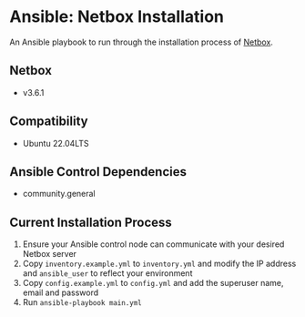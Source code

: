 # Ansible: Netbox Installation

An Ansible playbook to run through the installation process of [Netbox](https://github.com/netbox-community/netbox).

## Netbox
   * v3.6.1
## Compatibility
   * Ubuntu 22.04LTS

## Ansible Control Dependencies
   * community.general

## Current Installation Process
1. Ensure your Ansible control node can communicate with your desired Netbox server
2. Copy `inventory.example.yml` to `inventory.yml` and modify the IP address and `ansible_user` to reflect your environment
3. Copy `config.example.yml` to `config.yml` and add the superuser name, email and password
4. Run `ansible-playbook main.yml`
